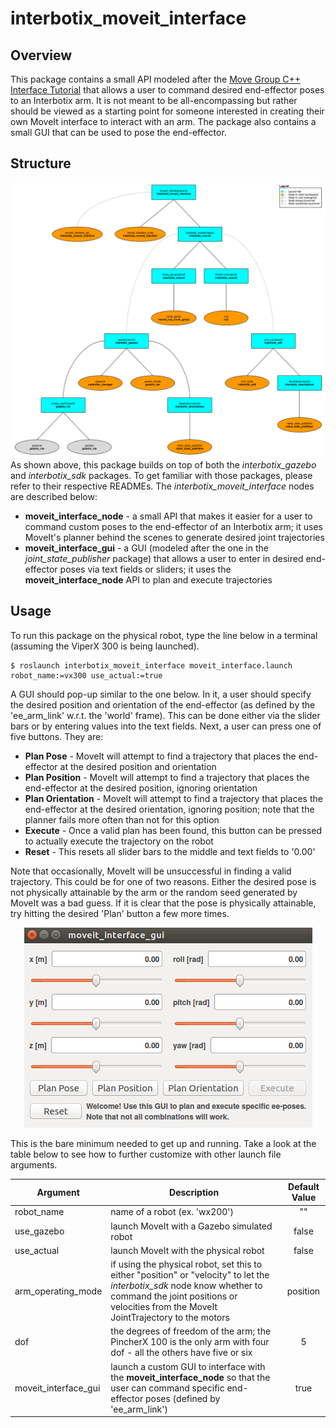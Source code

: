 # interbotix_moveit_interface

## Overview
This package contains a small API modeled after the [Move Group C++ Interface Tutorial](https://github.com/ros-planning/moveit_tutorials/blob/kinetic-devel/doc/move_group_interface/src/move_group_interface_tutorial.cpp) that allows a user to command desired end-effector poses to an Interbotix arm. It is not meant to be all-encompassing but rather should be viewed as a starting point for someone interested in creating their own MoveIt interface to interact with an arm. The package also contains a small GUI that can be used to pose the end-effector.

## Structure
![moveit_interface_flowchart](images/moveit_interface_flowchart.png)
As shown above, this package builds on top of both the *interbotix_gazebo* and *interbotix_sdk* packages. To get familiar with those packages, please refer to their respective READMEs. The *interbotix_moveit_interface* nodes are described below:
- **moveit_interface_node** - a small API that makes it easier for a user to command custom poses to the end-effector of an Interbotix arm; it uses MoveIt's planner behind the scenes to generate desired joint trajectories
- **moveit_interface_gui** - a GUI (modeled after the one in the *joint_state_publisher* package) that allows a user to enter in desired end-effector poses via text fields or sliders; it uses the **moveit_interface_node** API to plan and execute trajectories

## Usage
To run this package on the physical robot, type the line below in a terminal (assuming the ViperX 300 is being launched).
```
$ roslaunch interbotix_moveit_interface moveit_interface.launch robot_name:=vx300 use_actual:=true
```
A GUI should pop-up similar to the one below. In it, a user should specify the desired position and orientation of the end-effector (as defined by the 'ee_arm_link' w.r.t. the 'world' frame). This can be done either via the slider bars or by entering values into the text fields. Next, a user can press one of five buttons. They are:
- **Plan Pose** - MoveIt will attempt to find a trajectory that places the end-effector at the desired position and orientation
- **Plan Position** - MoveIt will attempt to find a trajectory that places the end-effector at the desired position, ignoring orientation
- **Plan Orientation** - MoveIt will attempt to find a trajectory that places the end-effector at the desired orientation, ignoring position; note that the planner fails more often than not for this option
- **Execute** - Once a valid plan has been found, this button can be pressed to actually execute the trajectory on the robot
- **Reset** - This resets all slider bars to the middle and text fields to '0.00'

Note that occasionally, MoveIt will be unsuccessful in finding a valid trajectory. This could be for one of two reasons. Either the desired pose is not physically attainable by the arm or the random seed generated by MoveIt was a bad guess. If it is clear that the pose is physically attainable, try hitting the desired 'Plan' button a few more times.

<p align="center">
  <img width="461" height="320" src="images/moveit_interface_gui.png">
</p>

This is the bare minimum needed to get up and running. Take a look at the table below to see how to further customize with other launch file arguments.

| Argument | Description | Default Value |
| -------- | ----------- | :-----------: |
| robot_name | name of a robot (ex. 'wx200') | "" |
| use_gazebo | launch MoveIt with a Gazebo simulated robot | false |
| use_actual | launch MoveIt with the physical robot | false |
| arm_operating_mode | if using the physical robot, set this to either "position" or "velocity" to let the *interbotix_sdk* node know whether to command the joint positions or velocities from the MoveIt JointTrajectory to the motors | position |
| dof | the degrees of freedom of the arm; the PincherX 100 is the only arm with four dof - all the others have five or six | 5 |
| moveit_interface_gui | launch a custom GUI to interface with the **moveit_interface_node** so that the user can command specific end-effector poses (defined by 'ee_arm_link') | true |
